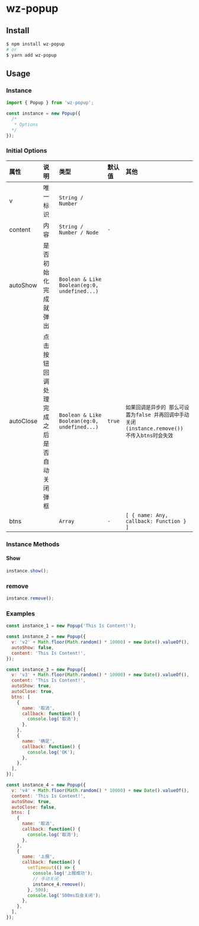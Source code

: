 # wz-popup

## Install

```bash
$ npm install wz-popup
# or
$ yarn add wz-popup
```

## Usage

### Instance

```js
import { Popup } from 'wz-popup';

const instance = new Popup({
  /*
   * Options
  */
});
```

### Initial Options

| 属性      | 说明                                     | 类型                                         | 默认值 | 其他                                                                                          |
| :-------- | :--------------------------------------- | :------------------------------------------- | :----- | :-------------------------------------------------------------------------------------------- |
| v         | 唯一标识                                 | `String / Number`                            |        |
| content   | 内容                                     | `String / Number / Node`                     | `-`    |
| autoShow  | 是否初始化完成就弹出                     | `Boolean & Like Boolean(eg:0, undefined...)` |        |
| autoClose | 点击按钮回调处理完成之后是否自动关闭弹框 | `Boolean & Like Boolean(eg:0, undefined...)` | `true` | `如果回调是异步的 那么可设置为false 并再回调中手动关闭(instance.remove()) 不传入btns时会失效` |
| btns      |                                          | `Array`                                      | `-`    | `[ { name: Any, callback: Function } ]`                                                       |

### Instance Methods

#### Show

```js
instance.show();
```

### remove

```js
instance.remove();
```

### Examples

```js
const instance_1 = new Popup('This Is Content!');
```

```js
const instance_2 = new Popup({
  v: 'v2' + Math.floor(Math.random() * 10000) + new Date().valueOf(),
  autoShow: false,
  content: 'This Is Content!',
});
```

```js
const instance_3 = new Popup({
  v: 'v3' + Math.floor(Math.random() * 10000) + new Date().valueOf(),
  content: 'This Is Content!',
  autoShow: true,
  autoClose: true,
  btns: [
    {
      name: '取消',
      callback: function() {
        console.log('取消');
      },
    },
    {
      name: '确定',
      callback: function() {
        console.log('OK');
      },
    },
  ],
});
```

```js
const instance_4 = new Popup({
  v: 'v4' + Math.floor(Math.random() * 10000) + new Date().valueOf(),
  content: 'This Is Content!',
  autoShow: true,
  autoClose: false,
  btns: [
    {
      name: '取消',
      callback: function() {
        console.log('取消');
      },
    },
    {
      name: '上报',
      callback: function() {
        setTimeout(() => {
          console.log('上报成功');
          // 手动关闭
          instance_4.remove();
        }, 500);
        console.log('500ms后会关闭');
      },
    },
  ],
});
```
